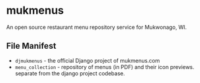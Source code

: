 mukmenus
========

An open source restaurant menu repository service for Mukwonago, WI.

File Manifest
-------------

* ``djmukmenus`` - the official Django project of mukmenus.com
* ``menu_collection`` - repository of menus (in PDF) and their icon previews. separate from the django project codebase.